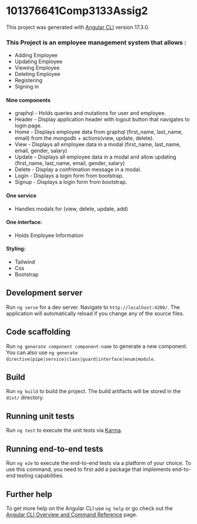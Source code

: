 # 101376641Comp3133Assig2

This project was generated with [Angular CLI](https://github.com/angular/angular-cli) version 17.3.0.

### This Project is an employee management system that allows :
  - Adding Employee
  - Updating Employee
  - Viewing Employee
  - Deleting Employee
  - Registering
  - Signing in
#### Nine components
  - graphql - Holds queries and mutations for user and employee.
  - Header - Display application header with logout button that navigates to login page.
  - Home - Displays employee data from graphql (first_name, last_name, email) from the mongodb + actions(view, update, delete).
  - View - Displays all employee data in a modal (first_name, last_name, email, gender, salary)
  - Update - Displays all employee data in a modal and allow updating (first_name, last_name, email, gender, salary)
  - Delete - Display a confrimation message in a modal.
  - Login - Displays a login form from bootstrap.
  - Signup - Displays a login form from bootstrap.
#### One service
  - Handles modals for (view, delete, update, add)
#### One interface:
  - Holds Employee Information
#### Styling:
  - Tailwind
  - Css
  - Bootstrap

## Development server

Run `ng serve` for a dev server. Navigate to `http://localhost:4200/`. The application will automatically reload if you change any of the source files.

## Code scaffolding

Run `ng generate component component-name` to generate a new component. You can also use `ng generate directive|pipe|service|class|guard|interface|enum|module`.

## Build

Run `ng build` to build the project. The build artifacts will be stored in the `dist/` directory.

## Running unit tests

Run `ng test` to execute the unit tests via [Karma](https://karma-runner.github.io).

## Running end-to-end tests

Run `ng e2e` to execute the end-to-end tests via a platform of your choice. To use this command, you need to first add a package that implements end-to-end testing capabilities.

## Further help

To get more help on the Angular CLI use `ng help` or go check out the [Angular CLI Overview and Command Reference](https://angular.io/cli) page.
